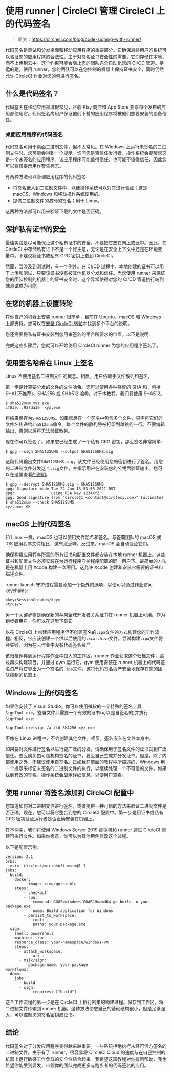 # 使用 runner | CircleCI 管理 CircleCI 上的代码签名

> 原文：<https://circleci.com/blog/code-signing-with-runner/>

代码签名是测试和分发桌面和移动应用程序的重要部分。它确保最终用户的系统可以验证您的应用程序的合法性。由于对签名证书安全性的需要，它们存储在本地，而不上传到云中。这个约束可能会阻止您的团队完全自动化您的 CI/CD 管道。幸运的是，使用 runner，您的团队可以在您控制的机器上保持证书安全，同时仍然允许 CircleCI 作业对您的包进行签名。

## 什么是代码签名？

代码签名在移动应用领域很常见，谷歌 Play 商店和 App Store 要求每个发布的应用都使用它。代码签名向用户保证他们下载的应用程序将被他们想要安装的设备信任。

### 桌面应用程序的代码签名

代码签名可用于桌面二进制文件，但不太常见。在 Windows 上运行未签名的二进制文件时，您可能会得到一个提示，询问您是否信任发行者。操作系统会提醒您这是一个未签名的应用程序。该应用程序可能值得信任，也可能不值得信任，因此您可以将该提示用作警告标志。

有两种方法可以管理应用程序的代码签名:

*   将签名嵌入到二进制文件中，以便操作系统可以对其进行验证；这是 macOS、Windows 和移动操作系统使用的。
*   提供二进制文件的*散列*的签名；用于 Linux。

这两种方法都可以用来验证下载的文件是否正确。

## 保护私有证书的安全

最佳实践是尽可能保证这个私有证书的安全，不要把它放在网上或云中。因此，在 CircleCI 中存储私有证书不是一个好主意，无论是在安全上下文中还是在环境变量中。不建议将证书或私有 GPG 密钥上载到 CircleCI。

然而，当涉及到测试时，有一个例外。在 CI/CD 过程中，本地创建的证书可以用于上传和测试，只要该证书没有被其他机器分发和信任。当您使用 runner 来保证您的团队控制的机器上的证书安全时，这个异常使得对您的 CI/CD 管道执行端到端测试成为可能。

## 在您的机器上设置转轮

在你自己的机器上安装 runner 很简单，目前在 Ubuntu、macOS 和 Windows 上都支持。您可以在[安装 CircleCI 转轮](https://circleci.com/docs/runner-installation/index.html/)中找到多个平台的说明。

您还需要将私有证书安装到您用来签名的平台所要求的位置。以下是说明:

完成这些步骤后，您就可以开始使用 CircleCI runner 为您的应用程序签名了。

## 使用签名哈希在 Linux 上签名

Linux 不使用签名二进制文件的概念。相反，用户依赖于文件散列和签名。

第一步是计算要分发的文件的文件哈希。您可以使用各种强度的 SHA 和，包括 SHA1(不推荐)、SHA256 或 SHA512 哈希。对于本教程，我们将使用 SHA512。

```
$ sha512sum xyz.exe
cf83e...927da3e  xyz.exe 
```

将结果保存为`SHA512SUMS`。如果您想在一个签名中包含多个文件，只需将它们的文件名传递给`sha512sum`命令。每个文件的散列将被打印到单独的一行。不要编辑输出，否则以后将无法验证散列。

现在你可以签名了。如果您已经生成了一个私有 GPG 密钥，那么签名非常简单:

```
$ gpg --sign SHA512SUMS --output SHA512SUMS.sig 
```

这段代码输出文件`SHA512SUMS.sig`，该文件已经使用您的密钥进行了签名。用您的二进制文件分发这个`.sig`文件，并指示用户在安装您的公钥后验证输出。您可以在这里查看[的说明](https://www.gnupg.org/gph/en/manual/x56.html)。

```
$ gpg --decrypt SHA512SUMS.sig > SHA512SUMS
gpg: Signature made Tue 22 Jun 13:53:56 2021 BST
gpg:                using RSA key 1234XYZ
gpg: Good signature from "CircleCI <contact@circleci.com>" [ultimate]
$ sha512sum --check SHA512SUMS
xyz.exe: OK 
```

## macOS 上的代码签名

和 Linux 一样，macOS 也可以使用文件哈希和签名。与签署团队的 macOS 或 iOS 应用程序文件相比，这有点乏味。反过来，macOS 会自动验证它们。

确保构建应用程序所需的所有证书和配置文件都安装在本地 runner 机器上。这些证书和配置文件必须安装在为运行程序守护程序配置的同一用户下。最简单的方法是在机器上用 Xcode 构建一次项目。这允许 Xcode 创建和安装它需要的证书和描述文件。

runner launch 守护进程需要添加一个额外的选项，以便可以通过作业访问 keychains:

```
<key>SessionCreate</key>
<true/> 
```

另一个关键步骤是确保新的苹果全球开发者关系证书在 runner 机器上可用。作为跑步者用户，你可以在这里下载它

以在 CircleCI 上构建应用程序但不创建签名的`.ipa`文件的方式构建您的工作流程。相反，它应该创建一个供以后使用的`.xcarchive`文件。尝试构建`.ipa`文件将会失败，因为在云作业中没有代码签名资产。

该归档保存到运行程序作业中拉入的工作区。runner 作业获取这个归档文件，跳过再次构建项目，并通过 gym 运行它，gym 使用安装在 runner 机器上的代码签名资产将它导出为一个签名的`.ipa`文件。这将代码签名资产安全地保存在您的团队控制的机器上。

## Windows 上的代码签名

如果你安装了 Visual Studio，你可以使用微软的一个特殊的签名工具`SignTool.exe`。签署文件只需要一个有效的证书(可以是自签名的)并执行`SignTool.exe`:

```
SignTool.exe sign /a /fd SHA256 xyz.exe 
```

不像在 Linux 进程中，不会创建其他文件。相反，签名嵌入在文件本身中。

如果要对文件进行签名以进行更广泛的分发，请确保用于签名文件的证书受到广泛信任。要么购买由可信机构签名的证书，要么自己生成并分发证书。但是，除了内部使用之外，不建议使用自签名。正如我在前面的教程中所描述的，Windows 用一个提示来标记未签名的二进制文件的执行，以继续处理一个不可信的文件。如果找到有效的签名，操作系统会显示详细信息，以便用户查看。

## 使用 runner 将签名添加到 CircleCI 配置中

您知道如何对二进制文件进行签名，或者提供一种可信的方法来验证二进制文件是否正确。现在，您可以将它整合到您的 CircleCI 配置中。第一步是用证书或私有 GPG 密钥验证运行者是否正确安装在机器上。

在本例中，我们将使用 Windows Server 2019 虚拟机和 runner 通过 CircleCI 创建可执行文件。如果你愿意，你可以为其他用例修改这个过程。

以下是配置示例:

```
version: 2.1
orbs:
  msix: circleci/microsoft-msix@1.1
jobs:
  build:
  	docker:
  		- image: cimg/go:stable
  	steps:
  		- checkout
  		- run:
  			command: GOOS=windows GOARCH=amd64 go build -o your-package.exe
  			name: Build application for Windows
  		- persist_to_workspace:
  			root: .
  			paths: your-package.exe
  sign:
	shell: powershell
    machine: true
    resource_class: your-namespace/windows-vm
    steps:
      - attach_workspace:
      		at: .
      - msix/sign:
          package-name: your-package
workflows:
  demo:
    jobs:
      - build
      - sign:
      		requires: ["build"] 
```

这个工作流程的第一步是在 CircleCI 上执行密集的构建过程。保存到工作区，将二进制文件传输到 runner 机器。这种方法使您自己的基础结构很小，但是足够强大，可以控制您的签名密钥或证书。

## 结论

代码签名对于分发应用程序变得越来越重要。一些系统拒绝执行未经可信方签名的二进制文件。由于有了 runner，很容易将 CircleCI Cloud 的速度与在自己控制的机器上运行敏感工作负载的安全性结合起来。我希望这篇教程对你有所帮助，我也希望你能受到启发，带领你的团队完成更多与跑步者的代码签名的应用。